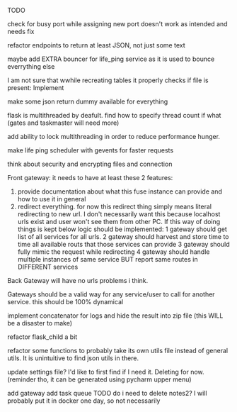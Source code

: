TODO

check for busy port while assigning new port doesn't work as intended and needs fix

refactor endpoints to return at least JSON, not just some text

maybe add EXTRA bouncer for life_ping service as it is used to bounce everrything else

I am not sure that wwhile recreating tables it properly checks if file is present: Implement

make some json return dummy available for everything

flask is multithreaded by deafult. find how to specify thread count if what (gates and taskmaster will need more)

add ability to lock multithreading in order to reduce performance hunger.

make life ping scheduler with gevents for faster requests

think about security and encrypting files and connection

Front gateway: 
it needs to have at least these 2 features:
1. provide documentation about what this fuse instance can provide and how to use it in general
2. redirect everything.
   for now this redirect thing simply means literal redirecting to new url. I don't necessarily want this
    because localhost urls exist and user won't see them from other PC. If this way of doing things is kept
    below logic should be implemented:
1 gateway should get list of all services for all urls.
2 gateway should harvest and store time to time all available routs that those services can provide
3 gateway should fully mimic the request while redirecting
4 gateway should handle multiple instances of same service BUT report same routes in DIFFERENT services

Back Gateway will have no urls problems i think. 

Gateways should be a valid way for any service/user to call for another service.
this should be 100% dynamical





implement concatenator for logs and hide the result into zip file (this WILL be a disaster to make)

refactor flask_child a bit

refactor some functions to probably take its own utils file instead of general utils. 
It is unintuitive to find json utils in there.

update settings file? I'd like to first find if I need it. Deleting for now.
(reminder tho, it can be generated using pycharm upper menu)


add gateway
add task queue
TODO do i need to delete notes2? I will probably put it in docker one day, so not necessarily

